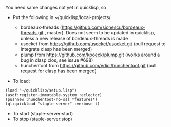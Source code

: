 You need same changes not yet in quicklisp, so
* Put the following in ~/quicklisp/local-projects/
  * bordeaux-threads (https://github.com/sionescu/bordeaux-threads.git , master). Does not seem to be updated in quicklisp, unless a new release of bordeaux-threads is made
  * usocket from https://github.com/usocket/usocket.git (pull request to integrate clasp has been merged)
  * plump from https://github.com/kpoeck/plump.git (works around a bug in clasp clos, see issue #698)
  * hunchentoot from https://github.com/edicl/hunchentoot.git (pull request for clasp has been merged)

* To load:
```LISP
(load "~/quicklisp/setup.lisp")
(asdf:register-immutable-system :eclector)
(pushnew :hunchentoot-no-ssl *features*)
(ql:quickload "staple-server" :verbose t)
````


* To start (staple-server:start) 
* To stop (staple-server:stop) 